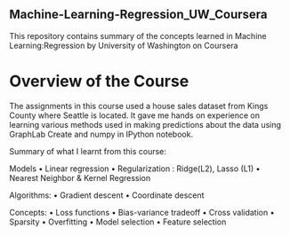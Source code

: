 ## Machine-Learning-Regression_UW_Coursera
This repository contains summary of the concepts learned in  Machine Learning:Regression by University of Washington on Coursera

# Overview of the Course

The assignments in this course used a house sales dataset from Kings County where Seattle is located. It gave me hands on experience on learning various methods used in making predictions about the data using GraphLab Create and numpy in IPython notebook.

Summary of what I learnt from this course:

Models 
•	Linear regression
•	Regularization : Ridge(L2), Lasso (L1)
•	Nearest Neighbor & Kernel Regression

Algorithms:
•	Gradient descent
•	Coordinate descent

Concepts:
•	Loss functions
•	Bias-variance tradeoff
•	Cross validation
•	Sparsity
•	Overfitting 
•	Model selection 
•	Feature selection
